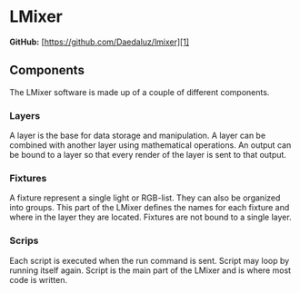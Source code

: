 # LMixer

**GitHub:** [https://github.com/Daedaluz/lmixer][1]

## Components

The LMixer software is made up of a couple of different components.

### Layers

A layer is the base for data storage and manipulation. A layer can be combined
with another layer using mathematical operations. An output can be bound to a
layer so that every render of the layer is sent to that output.

### Fixtures

A fixture represent a single light or RGB-list. They can also be organized into
groups. This part of the LMixer defines the names for each fixture and where in
the layer they are located. Fixtures are not bound to a single layer.

### Scrips

Each script is executed when the run command is sent. Script may loop by running
itself again. Script is the main part of the LMixer and is where most code is
written.

[1]: https://github.com/Daedaluz/lmixer